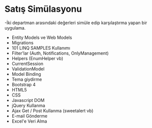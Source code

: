 # Satış Simülasyonu 

-İki departman arasındaki değerleri simüle edip karşılaştırma yapan bir uygulama.


- Entity Models ve Web Models 
- Migrations
- 101 LINQ SAMPLES Kullanımı 
- Filter'lar (Auth, Notifications, OnlyManagement) 
- Helpers (EnumHelper vb) 
- CurrentSession 
- ValidationModel 
- Model Binding 
- Tema giydirme 
- Bootstrap 4 
- HTML5 
- CSS 
- Javascript DOM 
- jQuery Kullanma
- Ajax Get / Post Kullanma (sweetalert vb) 
- E-mail Gönderme 
- Excel'e Veri Alma
